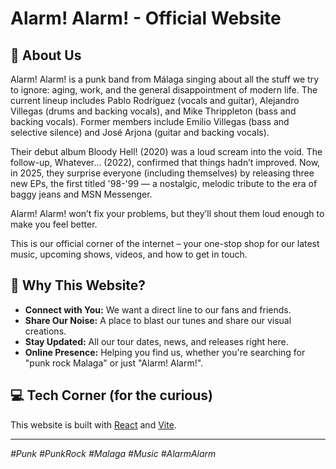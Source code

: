 # Alarm! Alarm! - Official Website

## 🎸 About Us

Alarm! Alarm! is a punk band from Málaga singing about all the stuff we try to ignore: aging, work, and the general disappointment of modern life. The current lineup includes Pablo Rodríguez (vocals and guitar), Alejandro Villegas (drums and backing vocals), and Mike Thrippleton (bass and backing vocals). Former members include Emilio Villegas (bass and selective silence) and José Arjona (guitar and backing vocals).

Their debut album Bloody Hell! (2020) was a loud scream into the void. The follow-up, Whatever... (2022), confirmed that things hadn’t improved. Now, in 2025, they surprise everyone (including themselves) by releasing three new EPs, the first titled '98-'99 — a nostalgic, melodic tribute to the era of baggy jeans and MSN Messenger.

Alarm! Alarm! won’t fix your problems, but they’ll shout them loud enough to make you feel better.

This is our official corner of the internet – your one-stop shop for our latest music, upcoming shows, videos, and how to get in touch.

## 🤘 Why This Website?

*   **Connect with You:** We want a direct line to our fans and friends.
*   **Share Our Noise:** A place to blast our tunes and share our visual creations.
*   **Stay Updated:** All our tour dates, news, and releases right here.
*   **Online Presence:** Helping you find us, whether you're searching for "punk rock Malaga" or just "Alarm! Alarm!".

## 💻 Tech Corner (for the curious)

This website is built with [React](https://react.dev/) and [Vite](https://vitejs.dev/).

---

*#Punk #PunkRock #Malaga #Music #AlarmAlarm*
